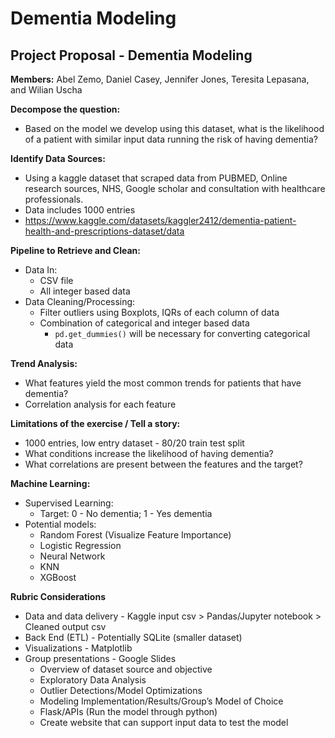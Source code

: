 # Dementia Modeling

## Project Proposal - Dementia Modeling

**Members:** Abel Zemo, Daniel Casey, Jennifer Jones, Teresita Lepasana, and Wilian Uscha

**Decompose the question:**
- Based on the model we develop using this dataset, what is the likelihood of a patient with similar input data running the risk of having dementia?

**Identify Data Sources:**
- Using a kaggle dataset that scraped data from PUBMED, Online research sources, NHS, Google scholar and consultation with healthcare professionals.
- Data includes 1000 entries
- https://www.kaggle.com/datasets/kaggler2412/dementia-patient-health-and-prescriptions-dataset/data

**Pipeline to Retrieve and Clean:**
- Data In:
  - CSV file
  - All integer based data
- Data Cleaning/Processing:
  - Filter outliers using Boxplots, IQRs of each column of data
  - Combination of categorical and integer based data
    - `pd.get_dummies()` will be necessary for converting categorical data


**Trend Analysis:**
- What features yield the most common trends for patients that have dementia?
- Correlation analysis for each feature

**Limitations of the exercise / Tell a story:**
- 1000 entries, low entry dataset - 80/20 train test split
- What conditions increase the likelihood of having dementia?
- What correlations are present between the features and the target?

**Machine Learning:**
- Supervised Learning:
  - Target: 0 - No dementia; 1 - Yes dementia
- Potential models:
  - Random Forest (Visualize Feature Importance)
  - Logistic Regression
  - Neural Network
  - KNN
  - XGBoost

**Rubric Considerations**

- Data and data delivery - Kaggle input csv > Pandas/Jupyter notebook > Cleaned output csv
- Back End (ETL) - Potentially SQLite (smaller dataset)
- Visualizations - Matplotlib
- Group presentations - Google Slides
  - Overview of dataset source and objective
  - Exploratory Data Analysis
  - Outlier Detections/Model Optimizations
  - Modeling Implementation/Results/Group’s Model of Choice
  - Flask/APIs (Run the model through python)
  - Create website that can support input data to test the model

